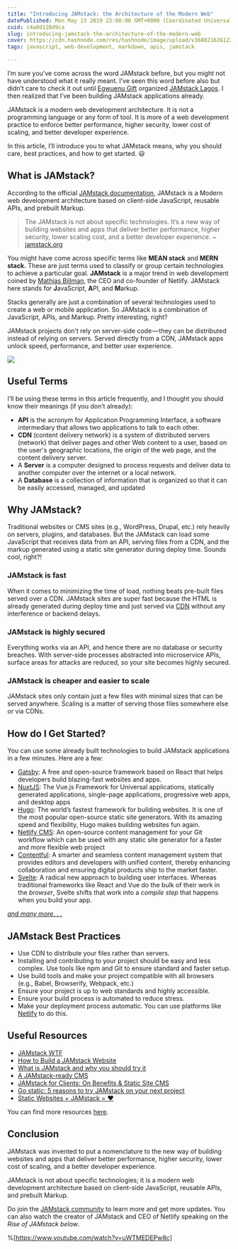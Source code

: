 ```yaml
---
title: "Introducing JAMstack: the Architecture of the Modern Web"
datePublished: Mon May 13 2019 23:00:00 GMT+0000 (Coordinated Universal Time)
cuid: c4a0d128d9ca
slug: introducing-jamstack-the-architecture-of-the-modern-web
cover: https://cdn.hashnode.com/res/hashnode/image/upload/v1608216261225/6Mgf5mjZfT.png
tags: javascript, web-development, markdown, apis, jamstack

---
```


I’m sure you’ve come across the word JAMstack before, but you might not have understood what it really meant. I’ve seen this word before also but didn’t care to check it out until [Egwuenu Gift](https://twitter.com/lauragift_) organized [JAMstack Lagos](https://twitter.com/jamstacklagos). I then realized that I’ve been building JAMstack applications already.

JAMstack is a modern web development architecture. It is not a programming language or any form of tool. It is more of a web development practice to enforce better performance, higher security, lower cost of scaling, and better developer experience.

In this article, I’ll introduce you to what JAMstack means, why you should care, best practices, and how to get started. 😃

## What is JAMstack?

According to the official [JAMstack documentation](https://jamstack.org/), JAMstack is a Modern web development architecture based on client-side JavaScript, reusable APIs, and prebuilt Markup.

> The JAMstack is not about specific technologies. It’s a new way of building websites and apps that deliver better performance, higher security, lower scaling cost, and a better developer experience. ~ [jamstack.org](https://jamstack.org)

You might have come across specific terms like **MEAN stack** and **MERN stack.** These are just terms used to classify or group certain technologies to achieve a particular goal. **JAMstack** is a major trend in web development coined by [Mathias Biilman](https://twitter.com/biilmann), the CEO and co-founder of Netlify. JAMstack here stands for **J**avaScript, **A**PI, and **M**arkup.

Stacks generally are just a combination of several technologies used to create a web or mobile application. So JAMstack is a combination of JavaScript, APIs, and Markup. Pretty interesting, right?

JAMstack projects don’t rely on server-side code — they can be distributed instead of relying on servers. Served directly from a CDN, JAMstack apps unlock speed, performance, and better user experience.

![](https://cdn-images-1.medium.com/max/1600/1*033Z3JaR-zCm46ro7AbD3A.png)

## Useful Terms

I’ll be using these terms in this article frequently, and I thought you should know their meanings (if you don’t already):

- **API** is the acronym for Application Programming Interface, a software intermediary that allows two applications to talk to each other.
- **CDN** (content delivery network) is a system of distributed servers (network) that deliver pages and other Web content to a user, based on the user's geographic locations, the origin of the web page, and the content delivery server.
- A **Server** is a computer designed to process requests and deliver data to another computer over the internet or a local network.
- A **Database** is a collection of information that is organized so that it can be easily accessed, managed, and updated

## Why JAMstack?

Traditional websites or CMS sites (e.g., WordPress, Drupal, etc.) rely heavily on servers, plugins, and databases. But the JAMstack can load some JavaScript that receives data from an API, serving files from a CDN, and the markup generated using a static site generator during deploy time. Sounds cool, right?!

### JAMstack is fast

When it comes to minimizing the time of load, nothing beats pre-built files served over a CDN. JAMstack sites are super fast because the HTML is already generated during deploy time and just served via [CDN](https://www.cloudflare.com/learning/cdn/what-is-a-cdn/) without any interference or backend delays.

### JAMstack is highly secured

Everything works via an API, and hence there are no database or security breaches. With server-side processes abstracted into microservice APIs, surface areas for attacks are reduced, so your site becomes highly secured.

### JAMstack is cheaper and easier to scale

JAMstack sites only contain just a few files with minimal sizes that can be served anywhere. Scaling is a matter of serving those files somewhere else or via CDNs.

## How do I Get Started?

You can use some already built technologies to build JAMstack applications in a few minutes. Here are a few:

- [Gatsby](https://www.gatsbyjs.org/): A free and open-source framework based on React that helps developers build blazing-fast websites and apps.
- [NuxtJS](https://nuxtjs.org/): The Vue.js Framework for Universal applications, statically generated applications, single-page applications, progressive web apps, and desktop apps
- [Hugo](http://gohugo.io): The world’s fastest framework for building websites. It is one of the most popular open-source static site generators. With its amazing speed and flexibility, Hugo makes building websites fun again.
- [Netlify CMS](https://www.netlifycms.org/): An open-source content management for your Git workflow which can be used with any static site generator for a faster and more flexible web project
- [Contentful](https://www.contentful.com): A smarter and seamless content management system that provides editors and developers with unified content, thereby enhancing collaboration and ensuring digital products ship to the market faster.
- [Svelte](https://svelte.dev/): A radical new approach to building user interfaces. Whereas traditional frameworks like React and Vue do the bulk of their work in the _browser_, Svelte shifts that work into a _compile step_ that happens when you build your app.

[_and many more. . ._](https://www.staticgen.com/)

## JAMstack Best Practices

- Use CDN to distribute your files rather than servers.
- Installing and contributing to your project should be easy and less complex. Use tools like npm and Git to ensure standard and faster setup.
- Use build tools and make your project compatible with all browsers (e.g., Babel, Browserify, Webpack, etc.)
- Ensure your project is up to web standards and highly accessible.
- Ensure your build process is automated to reduce stress.
- Make your deployment process automatic. You can use platforms like [Netlify](https://netlify.com) to do this.

## Useful Resources

- [JAMstack WTF](https://jamstack.wtf/)
- [How to Build a JAMstack Website](https://cosmicjs.com/blog/how-to-build-a-jamstack-website)
- [What is JAMstack and why you should try it](https://www.giftegwuenu.com/what-is-ja-mstack-and-why-you-should-try-it)
- [A JAMstack-ready CMS](https://www.contentful.com/r/knowledgebase/jamstack-cms/)
- [JAMstack for Clients: On Benefits & Static Site CMS](https://snipcart.com/blog/jamstack-clients-static-site-cms)
- [Go static: 5 reasons to try JAMstack on your next project](https://builtvisible.com/go-static-try-jamstack/)
- [Static Websites + JAMstack = ❤](https://julian.is/article/static-websites-and-jamstack/)

You can find more resources [here](https://jamstack.org/resources/).

## Conclusion

JAMstack was invented to put a nomenclature to the new way of building websites and apps that deliver better performance, higher security, lower cost of scaling, and a better developer experience.

JAMstack is not about specific technologies; it is a modern web development architecture based on client-side JavaScript, reusable APIs, and prebuilt Markup.

Do join the [JAMstack community](https://jamstack.org/community/) to learn more and get more updates. You can also watch the creator of JAMstack and CEO of Netlify speaking on the _Rise of JAMstack below_.

%[https://www.youtube.com/watch?v=uWTMEDEPw8c]